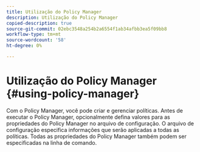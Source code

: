 ```yaml
---
title: Utilização do Policy Manager
description: Utilização do Policy Manager
copied-description: true
source-git-commit: 02ebc3548a254b2a6554f1ab34afbb3ea5f09bb8
workflow-type: tm+mt
source-wordcount: '58'
ht-degree: 0%

---
```


# Utilização do Policy Manager {#using-policy-manager}

Com o Policy Manager, você pode criar e gerenciar políticas. Antes de executar o Policy Manager, opcionalmente defina valores para as propriedades do Policy Manager no arquivo de configuração. O arquivo de configuração especifica informações que serão aplicadas a todas as políticas. Todas as propriedades do Policy Manager também podem ser especificadas na linha de comando.
